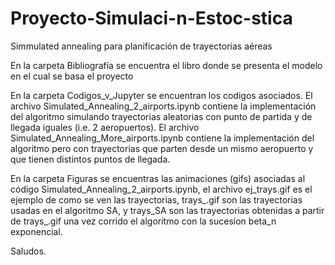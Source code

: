 # Proyecto-Simulaci-n-Estoc-stica
Simmulated annealing para planificación de trayectorias aéreas

En la carpeta Bibliografía se encuentra el libro donde se presenta el modelo en el cual se basa el proyecto

En la carpeta Codigos_v_Jupyter se encuentran los codigos asociados. El archivo Simulated_Annealing_2_airports.ipynb contiene la implementación del algoritmo simulando trayectorias aleatorias con punto de partida y de llegada iguales (i.e. 2 aeropuertos). El archivo Simulated_Annealing_More_airports.ipynb contiene la implementación del algoritmo pero con trayectorias que parten desde un mismo aeropuerto y que tienen distintos puntos de llegada.

En la carpeta Figuras se encuentras las animaciones (gifs) asociadas al código Simulated_Annealing_2_airports.ipynb, el archivo ej_trays.gif es el ejemplo de como se ven las trayectorias, trays_.gif son las trayectorias usadas en el algoritmo SA, y trays_SA son las trayectorias obtenidas a partir de trays_.gif una vez corrido el algoritmo con la sucesion beta_n exponencial.

Saludos.